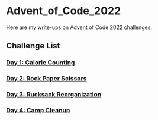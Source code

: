 # Advent_of_Code_2022

Here are my write-ups on Advent of Code 2022 challenges.

## Challenge List

### [Day 1: Calorie Counting ](https://github.com/Mogulzz/Advent_of_Code_2022/tree/main/Day1)

### [Day 2: Rock Paper Scissors ](https://github.com/Mogulzz/Advent_of_Code_2022/tree/main/Day2)

### [Day 3: Rucksack Reorganization ](https://github.com/Mogulzz/Advent_of_Code_2022/tree/main/Day3)

### [Day 4: Camp Cleanup ](https://github.com/Mogulzz/Advent_of_Code_2022/tree/main/Day4)

